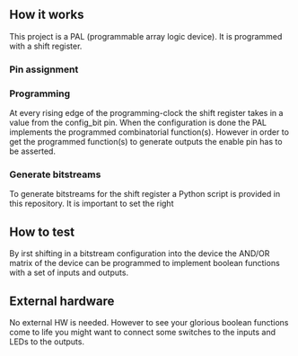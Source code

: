 <!---

This file is used to generate your project datasheet. Please fill in the information below and delete any unused
sections.

You can also include images in this folder and reference them in the markdown. Each image must be less than
512 kb in size, and the combined size of all images must be less than 1 MB.
-->

## How it works

This project is a PAL (programmable array logic device). It is programmed with a shift register.

### Pin assignment

### Programming
At every rising edge of the programming-clock the shift register takes in a value from the config_bit pin.
When the configuration is done the PAL implements the programmed combinatorial function(s). 
However in order to get the programmed function(s) to generate outputs the enable pin has to be asserted.

### Generate bitstreams
To generate bitstreams for the shift register a Python script is provided in this repository.
It is important to set the right 

## How to test

By irst shifting in a bitstream configuration into the device the AND/OR matrix of the device can be programmed to implement boolean functions with a set of inputs and outputs.

## External hardware

No external HW is needed. However to see your glorious boolean functions come to life you might want to connect some switches to the inputs and LEDs to the outputs. 
